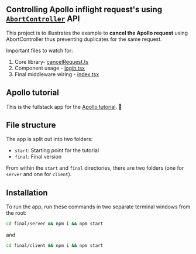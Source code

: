 ## Controlling Apollo inflight request's using [`AbortController`](https://developer.mozilla.org/en-US/docs/Web/API/AbortController) API 

This project is to illustrates the example to <b>cancel the Apollo request</b> using AbortController thus preventing duplicates  for the same request.

Important files to watch for:

1. Core library- [cancelRequest.ts](https://github.com/nirus/fullstack-tutorial/blob/master/final/client/src/cancelRequest.ts)
2. Component usage - [login.tsx](https://github.com/nirus/fullstack-tutorial/blob/master/final/client/src/pages/login.tsx)
3. Final middleware wiring - [index.tsx](https://github.com/nirus/fullstack-tutorial/blob/master/final/client/src/index.tsx)


## Apollo tutorial

This is the fullstack app for the [Apollo tutorial](http://apollographql.com/docs/tutorial/introduction.html). 🚀

## File structure

The app is split out into two folders:
- `start`: Starting point for the tutorial
- `final`: Final version

From within the `start` and `final` directories, there are two folders (one for `server` and one for `client`).

## Installation

To run the app, run these commands in two separate terminal windows from the root:

```bash
cd final/server && npm i && npm start
```

and

```bash
cd final/client && npm i && npm start
```
